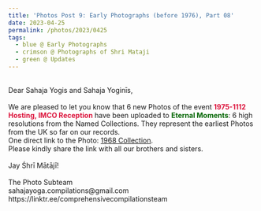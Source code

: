 ```yaml
---
title: 'Photos Post 9: Early Photographs (before 1976), Part 08'
date: 2023-04-25
permalink: /photos/2023/0425
tags:
  - blue @ Early Photographs
  - crimson @ Photographs of Shri Mataji
  - green @ Updates
---
```


<p>
<br>
Dear Sahaja Yogis and Sahaja Yoginīs,<br>
<br>
We are pleased to let you know that 6 new Photos of the event <font color="Crimson"><b>1975-1112 Hosting, IMCO Reception</b></font> have been uploaded to <font color="DarkGreen"><b>Eternal Moments</b></font>: 6 high resolutions from the Named Collections. They represent the earliest Photos from the UK so far on our records.<br>
One direct link to the Photo: <a href="https://eternalmoments.smugmug.com/Collections/Mrs-Kalpana-Srivastava-Collection/1968/"> 1968 Collection</a>.<br>
Please kindly share the link with all our brothers and sisters.<br>

<br>
Jay Śhrī Mātājī!<br>
<br>
The Photo Subteam<br>
sahajayoga.compilations@gmail.com<br>
https://linktr.ee/comprehensivecompilationsteam<br>
</p>